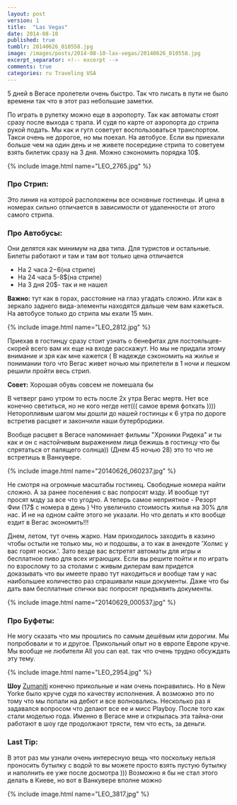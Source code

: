 ```yaml
---
layout: post
version: 1
title:  "Las Vegas"
date: 2014-08-10
published: true
tumblr: 20140626_010558.jpg
image: /images/posts/2014-08-10-las-vegas/20140626_010558.jpg
excerpt_separator: <!-- excerpt -->
comments: true
categories: ru Traveling USA
---
```


5 дней в Вегасе пролетели очень быстро.  Так что писать в пути не было времени так что в этот раз небольшие заметки.

По играть в рулетку можно еще в аэропорту. Так как автоматы стоят сразу после выхода с трапа. И судя по карте от аэропорта до стрипа  рукой подать. Мы как и гугл советует воспользоваться транспортом.  Такси очень не дорогое, но  мы поехал. На автобусе.
Если вы приехали больше чем на один день и не живете посередине стрипа то советуем взять билетик сразу на 3 дня. Можно сэкономить порядка 10$.
<!-- excerpt -->
{% include image.html name="LEO_2765.jpg" %}

### Про Стрип:
Это линия на которой расположены все основные гостинецы. И цена в номерах сильно отличается в зависимости от удаленности от этого самого стрипа.

### Про Автобусы:
Они делятся как минимум на два типа. Для туристов и остальные. Билеты работают и там и там вот только цена отличается

* На 2 часа 2$-6$(на стрипе)
* На 24 часа 5-8$(на стрипе)
* На 3 дня  20$- так и не нашел

**Важно:** тут как в горах, расстояние на глаз угадать сложно. Или как в зеркало заднего вида-элементы находятся дальше чем вам кажеться.  На автобусе только до стрипа мы ехали 15 мин.

{% include image.html name="LEO_2812.jpg" %}

Приехав в гостинцу сразу стоит узнать о бенефитах для постояльцев- скорей всего вам их еще на входе расскажут. Но мы не придали этому внимание и зря как мне кажется (
В надежде сэкономить на жилье и понимании того что Вегас живет ночью мы прилетели в 1 ночи и пешком решили пройти весь стрип.

**Совет:** Хорошая обувь совсем не помешала бы

В четверг рано утром то есть после 2х утра Вегас мертв. Нет все конечно светиться, но не кого негде нет(((  самое время фоткать )))) Неторопливым шагом мы дошли до нашей гостинцы к 6 утра по дороге встретив расцвет и закончили наши бутербродики.

Вообще расцвет в Вегасе напоминает фильмы "Хроники Ридека" и ты как и он с настойчивым выражением лица бежишь в гостинцу что бы спрятаться от палящего солнца))
(Днем 45 ночью 28) это то что не встретишь в Ванкувере.

{% include image.html name="20140626_060237.jpg" %}

Не смотря на огромные масштабы гостинец. Свободные номера найти сложно. А за ранее поселения с вас попросят мзду.  И вообще тут просят мзду за все что угодно.
А теперь самое неприятное - Резорт Фии (17$ с номера в день )
Что увеличило стоимость жилья на 30% для нас. И не на одном сайте этого не указали.
Но что делать и кто вообще ездит в Вегас экономить!!!

Днем, летом, тут очень жарко. Нам приходилось заходить в казино чтобы остыли не только мы, но и подошвы, а то как в анекдоте 'Холмс у вас горят носки.'. Зато везде вас встретят автоматы для игры и бесплатное пиво для всех играющих. Если вы решите пойти и по играть по взрослому то за столами с живым дилерам вам  придется доказывать что вы имеете право тут находиться и вообще там у нас наибольшее количество раз спрашивали наши документы.  Даже что бы дать вам бесплатные спички вас попросят предъявить документы.

{% include image.html name="20140629_000537.jpg" %}

### Про Буфеты:
Не могу сказать что мы прошлись по самым дешёвым или дорогим. Мы попробовали и то и другое. Прикольный опыт но в европе Европе круче. Мы вообще не любители All you can eat. так что очень трудно обсуждать эту тему.

{% include image.html name="LEO_2954.jpg" %}

**Шоу**  [Zumaniti](http://www.cirquedusoleil.com/en/shows/zumanity/default.aspx) конечно прикольные и нам очень понравились. Но в New Yorkе было круче судя по качеству исполнения. А возможно это по тому что мы попали на дебют и все волновались.
Несколько раз я задавался вопросом что делают все ее и мисс Playboy. После того как стали моделью года.  Именно в Вегасе мне и открылась эта тайна-они работают в шоу где продолжают трясти, тем что есть, за деньги.

### Last Tip:
В этот раз мы узнали очень интересную вещь что поскольку нельзя проносить бутылку с водой то вы можете просто взять пустую бутылку и наполнить ее уже после досмотра )))
Возможно я бы не стал этого делать в Киеве, но вот в Ванкувере вполне можно

{% include image.html name="LEO_3817.jpg" %}
